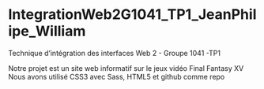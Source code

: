 # IntegrationWeb2G1041_TP1_JeanPhilipe_William

Technique d’intégration des interfaces Web 2 - Groupe 1041 -TP1

Notre projet est un site web informatif sur le jeux vidéo Final Fantasy XV
Nous avons utilisé CSS3 avec Sass, HTML5 et github comme repo

